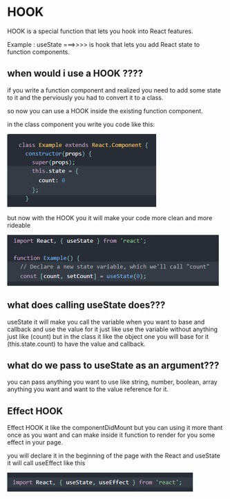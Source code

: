 # HOOK

HOOK is a special function that lets you hook into React features.

Example : useState ===>>>> is hook that lets you add React state to function components.

## when would i use a HOOK ????

if you write a function component and realized you need to add some state to it and the perviously you had to convert it to a class.

so now you can use a HOOK inside the existing function component.

in the class component you write you code like this:

![class component](../IMAGE/401/class%20component.png)

but now with the HOOK you it will make your code more clean and more rideable 

![HOOK component](../IMAGE/401/hook%20component.png)

## what does calling useState does???

useState it will make you call the variable when you want to base and callback and use the value for it just like use the variable without anything just like (count) but in the class it like the object one you will base for it (this.state.count) to have the value and callback.

## what do we pass to useState as an argument???

you can pass anything you want to use like string, number, boolean, array anything you want and want to the value reference for it.

## Effect HOOK

Effect HOOK it like the componentDidMount but you can using it more thant once as you want and can make inside it function to render for you some effect in your page.

you will declare it in the beginning of the page with the React and useState it will call useEffect like this

![useEffect](../IMAGE/401/useEffect.png)